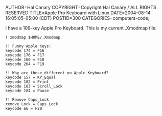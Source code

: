 AUTHOR=Hal Canary
COPYRIGHT=Copyright Hal Canary / ALL RIGHTS RESERVED
TITLE=Apple Pro Keyboard with Linux
DATE=2004-08-14 16:05:05-05:00 (CDT)
POSTID=300
CATEGORIES=computers-code;

I have a 109-key Apple Pro Keyboard. This is my current .Xmodmap file:

    
    ! xmodmap $HOME/.Xmodmap
    
    !! Funny Apple Keys:
    keycode 174 = F16
    keycode 176 = F17
    keycode 160 = F18
    keycode 204 = F19
    
    !! Why are these different on Apple Keyboard?
    keycode 157 = KP_Equal
    keycode 182 = Print
    keycode 183 = Scroll_Lock
    keycode 184 = Pause
    
    !! Remove Caps_Lock
    remove Lock = Caps_Lock
    keycode 66 = F20
